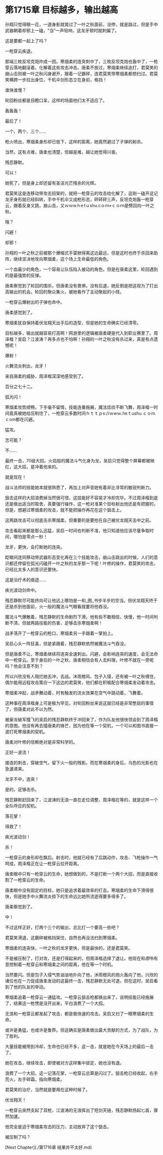 # 第1715章 目标越多，输出越高

孙翔只觉得眼一花，一道身影就晃过了一叶之秋面前，没停，就是路过，但是手中武器朝着却邪上一磕，“当”一声轻响，这龙牙顿时就刺偏了。

这是要都一起上了吗？

一枪穿云疾退。

那端三枚反坦克炮炸成一团。寒烟柔的连突刺中了，三枚反坦克炮也轰中了，一枪穿云落地翻滚着，化解着这些攻击冲击。唐柔不放过，寒烟柔继续追打，君莫笑的崩山击则被一叶之秋闪身避开，跟着一记霸碎，连君莫笑带寒烟柔都想扫过。君莫笑横跨一步拉出身位，千机伞剑形态立在身前，格挡！

谁快谁慢？

轮回粉丝都是目瞪口呆，这样的场面他们太不适应了。

轰轰轰！

最后了！

一个、两个、三个……

枪火喷出，寒烟柔身形却已低下，这样的距离，她竟然避过了子弹的射杀。

当然，这有点难，唐柔也清楚，但越是难，越让她觉得兴奋。

残忍静默。

可以！

她死了，但是身上却还留有圣洁光芒残余的光辉。

君莫笑这是连移动带攻击招架的，就把一枪穿云的攻击给化解了，这刚一磕开这记龙牙身形就已经斜转，手中千机伞又成枪形态，砰砰砰三声，反坦克炮轰一枪穿云，跟着反身又跳，崩山击，又ｗｗw.hｅtｕshu.cｏｍ•ｃｏｍ是劈回向一叶之秋。

哦？

闪避！

却邪！

孙翔的一叶之秋之前被那个爆缩式手雷掀得离这边最远，但是这时也终于杀回来助阵，继续坚决地攻向寒烟柔，这个场上生命最低的角色。

一个血最少的角色，一个容易让队伍陷入被动的角色。但是在唐柔这里，轮回遇到的是最强势的反弹。

唐柔察觉到了轮回的围杀，但唐柔没有畏惧，没有后退，她反倒是把这视为了打出高输出的机会。轮回的聚众集火，被她看作了主动聚起的小怪。

一枪穿云爆射出的子弹也命中。

唐柔感觉到了。

寒烟柔犹自保持着伏龙翔天出手后的造型，但是她的生命确实已经清零。

目标越多，输出就越容易打高啊！网游里的逻辑被唐柔硬是代入到职业赛里了。周泽楷？吴启？江波涛？再多点也不怕啊！孙翔的一叶之秋没有杀过来，真是有点遗憾呢！

爆射！

火舞流炎刺出，龙牙！

来自唐柔的威胁，周泽楷深深地感受到了。

百分之七十二。

弧光闪！

寒烟柔攻势顺畅，下手毫不留情，技能连番施展，魔法炫纹不断飞舞，周泽楷一时间竟真被她给压制住了，一枪穿云多数时间ｈｔｔｐs://ｗwｗ.heｔushu.ｃｏm.ｃom都在闪避。

猛攻。

怎可能？

不……

最终一击，70级大招。火焰般的魔法斗气化身为龙，吴启只觉得整个屏幕都被映红，这大招，是冲着他来的。

就是现在！

战斗法师的技能她本就很熟悉了，再加上对声音她有着非比寻常的敏锐判断力。

狙击这样的大招浪费掉当然很可惜，这技能好不容易才冷却完毕。不过周泽楷到底还是做出适当的取舍，真要强行操作，这一枪对准某个目标射出他还是有把握的，但是，想避过寒烟柔的攻击，就不能把操作再花在这个狙击上。

这两路攻击可以彻底击杀寒烟柔，但重要的是要抢在自己被伏龙翔天击中之前。

攻击看起来都是那么迅猛，吴启一时间也判断不准，他只知道他应该尽量争取时间，哪怕是零点一秒！

龙牙，更快，会打断她的连突。

眨眼间连同移动带武器形态变化再在三个技能攻击，崩山击跳出的时候，人们的意识都还停留在弧光闪磕开一叶之秋的龙牙那一下呢！叶修的操作，君莫笑的攻击，已经比太多人的意识还要快。

这是治疗术的痕迹……

疾光波动剑命中。

残忍静默尽可能挤向可让他远上哪怕是一和_图_书步半步的空当。但伏龙翔天终于还是杀到他面前，火一般的魔法斗气眼看就要将他吞没。

魔法斗气爆散着，残忍静默的生命剧烈下滑。他有些不敢相信，快慢，他一时间判断不清，但就两路技能的伤害，足够击杀寒烟柔啊！

战矛荡开了一枪穿云的枪口，寒烟柔另一手跟着一掌拍上。

吴启心头一阵狂喜，但是紧跟着，残忍静默依然被魔法斗气吞没。

但是唐柔不让，寒烟柔继续将连突全速刺出。闪避，会影响连突的速度，会无法命中一枪穿云。至于身后的一叶之秋，唐柔相信会有人去料理，叶修不就在一旁呢吗？他会注意不到？

所以兴欣没有人阻拦她去冲，去战。沐雨橙风、包子入侵，还有被一叶之秋缠住，偶尔能用远程攻击策应一下这边的君莫笑，他们都在积极配合寒烟柔发动着攻击。

寒烟柔冲起，战矛舞动着，时有触发的流炎效果在空气中跳动着，飞舞着。

这种事在周泽楷身上可是极为罕见，对轮回粉丝来说这就已经是非常憋屈的事情了，但唐柔对此不以为然。

被豪龙破军撞飞的吴启的残忍静默终于冲回来了，作为队友他很快领会到了周泽楷的意图。他没有再去撞唐柔的锋芒，因为他在等一个契机，一个可以和图书直接一波打死寒烟柔的契机。

唐柔对叶修的信赖绝对是非常科学的。

正好一波流！

接连的刺击，穿破空气，留下火一般的残影。而在寒烟柔的身后，乌色的光影也在急速递来。

龙牙不中，连突！

是的，足够击杀。

残忍静默赶回来了，江波涛的无浪一直在走位调整，周泽楷在等的，就是这样一个全队呼应的契机。

落花掌！

得救了！

疾光波动剑！

杀！

一枪穿云的身形却在飘后。射击时，他就已经有了后跳动作，攻击、飞枪操作一气呵成，周泽楷正在让一枪穿云拉开距离。

唐柔眼中只有一枪穿云的生命，她想做到的，不是打断一个两个大招，而是直接收割了一枪穿云的生命。

唐柔眼中没有固定的目标，她只是追求着最效率的打击。寒烟柔的生命下滑得很快，但是她手中火舞流炎掠下的生命远比她所流逝得要多得多了。

唐柔察觉到了。

中！

不过这样正好，打两个三个的输出，总比打一个要高一些吧？

君莫笑滑退，这霸碎被格挡架住，自然也再没法扫到寒烟柔。

寒烟柔的连突快，一叶之秋的龙牙更快，但是最快的，还是君莫笑。

不是被压制了，打对攻，还是打得起来的，但周泽楷选择了退让。他现在和*图*书有意控制着一枪穿云和寒烟柔之间的距离，他在等一个时机。

当然要闪。但是包子入侵气势汹汹地扑向了他，沐雨橙风的炮火轰向了他，兴欣的诸位也在一力促成唐柔发动的这最终一击，残忍静默无处可退，但在这时，吴启看到了他的队友的举动。

寒烟柔追着一枪穿云一通猛攻。一枪穿云狙击枪都换出来了，说明技能已经施展了，结果这一枪愣是没开出来，平白浪费了一个大招。

无浪和一枪穿云都发起了攻击，都是极快速的攻击。吴启又扫了一眼寒烟柔的生命。

或许是勇猛，也或许是鲁莽。但这确实是唐柔做出最大贡献的方式，为了战队，为了胜利。

大量技能被用到冷却，生命也已经不多，这一击，就是她在今天场上的最后一击了。

她在攻击，继续攻击，即使被对方这样集中锁定，她也没有退。

浪费了一个大招，这一记落花掌，一枪穿云总算是闪过了。狙击枪已经收起，右手荒火，左手碎霜，指向寒烟柔。

君莫笑的治疗，当然就是要用在这种时候了。

伏龙翔天！

一枪穿云突然支起了双枪，江波涛的无浪挥出了短剑天链，残忍静默扬起匕首，骤然加速。

他完全是迫于寒烟柔攻击的压力，主动放弃了这个狙击。

被压制了吗？



[Next Chapter](./第1716章 结果并不太好.md)